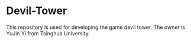 # Devil-Tower
This repository is used for developing the game devil tower.
The owner is YuJin Yi from Tsinghua University.
